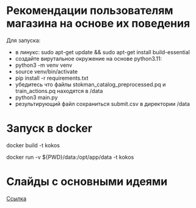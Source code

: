 # Рекомендации пользователям магазина на основе их поведения

Для запуска:

- в линукс: sudo apt-get update && sudo apt-get install build-essential
- создайте вирутальное окружение на основе python3.11:
- python3 -m venv venv
- source venv/bin/activate
- pip install -r requirements.txt
- убедитесь что файлы stokman_catalog_preprocessed.pq и train_actions.pq находятся в /data
- python3 main.py
- результирующий файл сохраниться submit.csv в директории /data

# Запуск в docker

docker build -t kokos

docker run -v ${PWD}/data:/opt/app/data -t kokos


# Слайды с основными идеями

[Ссылка](https://docs.google.com/presentation/d/1pEIq6Hy2KbxS-Kpnqr3IXrhwQXEVySARLTcAv84Orjk/edit?usp=sharing)
